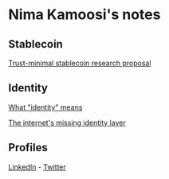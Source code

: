 # Nima Kamoosi's notes

## Stablecoin

[Trust-minimal stablecoin research proposal](stablecoin/readme.md)

## Identity

[What "identity" means](identity/topics/what-identity-means.md)

[The internet's missing identity layer](identity/topics/internet-missing-identity-layer.md)

## Profiles

[LinkedIn](https://www.linkedin.com/in/nimakamoosi/) - [Twitter](https://twitter.com/nimakam)

